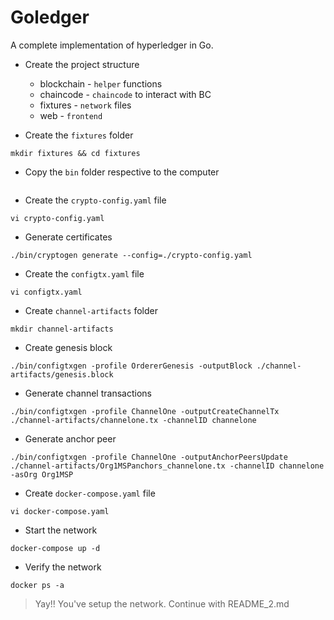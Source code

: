 # Goledger

A complete implementation of hyperledger in Go.

+ Create the project structure
    
    + blockchain - `helper` functions
    + chaincode - `chaincode` to interact with BC
    + fixtures - `network` files
    + web - `frontend`

+ Create the `fixtures` folder
```
mkdir fixtures && cd fixtures
```

+ Copy the `bin` folder respective to the computer
```

```

+ Create the `crypto-config.yaml` file
```
vi crypto-config.yaml
```

+ Generate certificates
```
./bin/cryptogen generate --config=./crypto-config.yaml
```

+ Create the `configtx.yaml` file
```
vi configtx.yaml
```

+ Create `channel-artifacts` folder
```
mkdir channel-artifacts
```

+ Create genesis block
```
./bin/configtxgen -profile OrdererGenesis -outputBlock ./channel-artifacts/genesis.block
```

+ Generate channel transactions
```
./bin/configtxgen -profile ChannelOne -outputCreateChannelTx ./channel-artifacts/channelone.tx -channelID channelone
```

+ Generate anchor peer
```
./bin/configtxgen -profile ChannelOne -outputAnchorPeersUpdate ./channel-artifacts/Org1MSPanchors_channelone.tx -channelID channelone -asOrg Org1MSP
```

+ Create `docker-compose.yaml` file
```
vi docker-compose.yaml
```

+ Start the network
```
docker-compose up -d
```

+ Verify the network
```
docker ps -a
```

> Yay!! You've setup the network.
> Continue with README_2.md